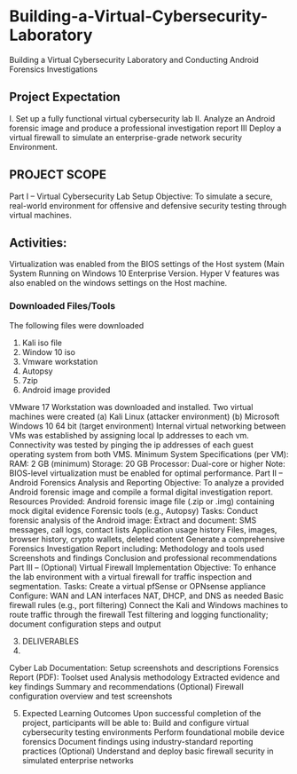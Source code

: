 # Building-a-Virtual-Cybersecurity-Laboratory
Building a Virtual Cybersecurity Laboratory and Conducting Android Forensics Investigations

## Project Expectation
I. Set up a fully functional virtual cybersecurity lab
II. Analyze an Android forensic image and produce a professional investigation report
III Deploy a virtual firewall to simulate an enterprise-grade network security Environment.

## PROJECT SCOPE
Part I – Virtual Cybersecurity Lab Setup
Objective:
To simulate a secure, real-world environment for offensive and defensive security testing through virtual machines.

## Activities:

Virtualization was enabled from the BIOS settings of the Host system (Main System Running on Windows 10 Enterprise Version. Hyper V features was also enabled on the windows settings on the Host machine.

### Downloaded Files/Tools
The following files were downloaded 
1. Kali iso file 
2. Window 10 iso 
3. Vmware workstation 
4. Autopsy 
5. 7zip
6. Android image provided 

VMware 17 Workstation was downloaded and installed.
Two virtual machines were created
(a) Kali Linux (attacker environment)
(b) Microsoft Windows 10 64 bit  (target environment)
Internal virtual networking between VMs was established by assigning local Ip addresses to each vm.
Connectivity was tested by pinging the ip addresses of each guest operating system from both VMS.
Minimum System Specifications (per VM):
RAM: 2 GB (minimum)
Storage: 20 GB
Processor: Dual-core or higher
Note: BIOS-level virtualization must be enabled for optimal performance.
Part II – Android Forensics Analysis and Reporting
Objective:
To analyze a provided Android forensic image and compile a formal digital investigation report.
Resources Provided:
Android forensic image file (.zip or .img) containing mock digital evidence
Forensic tools (e.g., Autopsy)
Tasks:
Conduct forensic analysis of the Android image:
Extract and document:
SMS messages, call logs, contact lists
Application usage history
Files, images, browser history, crypto wallets, deleted content
Generate a comprehensive Forensics Investigation Report including:
Methodology and tools used
Screenshots and findings
Conclusion and professional recommendations
Part III – (Optional) Virtual Firewall Implementation
Objective:
To enhance the lab environment with a virtual firewall for traffic inspection and segmentation.
Tasks:
Create a virtual pfSense or OPNsense appliance Configure:
WAN and LAN interfaces
NAT, DHCP, and DNS as needed
Basic firewall rules (e.g., port filtering)
Connect the Kali and Windows machines to route traffic through the firewall
Test filtering and logging functionality; document configuration steps and output

3. DELIVERABLES
4. 
Cyber Lab Documentation: Setup screenshots and descriptions
Forensics Report (PDF):
Toolset used
Analysis methodology
Extracted evidence and key findings
Summary and recommendations
(Optional) Firewall configuration overview and test screenshots

5. Expected Learning Outcomes
Upon successful completion of the project, participants will be able to:
Build and configure virtual cybersecurity testing environments
Perform foundational mobile device forensics
Document findings using industry-standard reporting practices
(Optional) Understand and deploy basic firewall security in simulated enterprise networks
